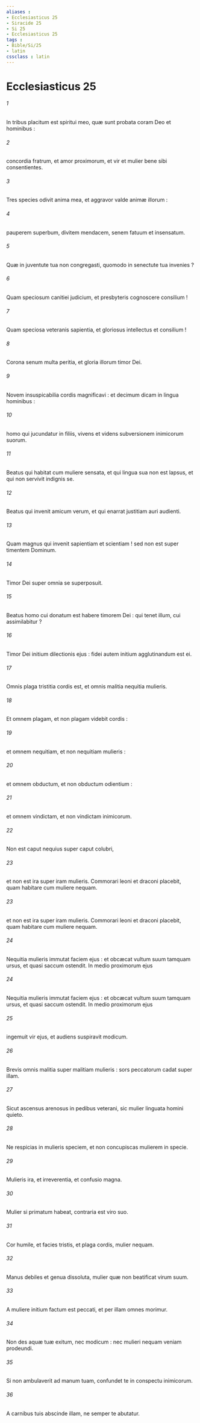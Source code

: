 ```yaml
---
aliases : 
- Ecclesiasticus 25
- Siracide 25
- Si 25
- Ecclesiasticus 25
tags : 
- Bible/Si/25
- latin
cssclass : latin
---
```


# Ecclesiasticus 25

###### 1
In tribus placitum est spiritui meo, quæ sunt probata coram Deo et hominibus :
###### 2
concordia fratrum, et amor proximorum, et vir et mulier bene sibi consentientes.
###### 3
Tres species odivit anima mea, et aggravor valde animæ illorum :
###### 4
pauperem superbum, divitem mendacem, senem fatuum et insensatum.
###### 5
Quæ in juventute tua non congregasti, quomodo in senectute tua invenies ?
###### 6
Quam speciosum canitiei judicium, et presbyteris cognoscere consilium !
###### 7
Quam speciosa veteranis sapientia, et gloriosus intellectus et consilium !
###### 8
Corona senum multa peritia, et gloria illorum timor Dei.
###### 9
Novem insuspicabilia cordis magnificavi : et decimum dicam in lingua hominibus :
###### 10
homo qui jucundatur in filiis, vivens et videns subversionem inimicorum suorum.
###### 11
Beatus qui habitat cum muliere sensata, et qui lingua sua non est lapsus, et qui non servivit indignis se.
###### 12
Beatus qui invenit amicum verum, et qui enarrat justitiam auri audienti.
###### 13
Quam magnus qui invenit sapientiam et scientiam ! sed non est super timentem Dominum.
###### 14
Timor Dei super omnia se superposuit.
###### 15
Beatus homo cui donatum est habere timorem Dei : qui tenet illum, cui assimilabitur ?
###### 16
Timor Dei initium dilectionis ejus : fidei autem initium agglutinandum est ei.
###### 17
Omnis plaga tristitia cordis est, et omnis malitia nequitia mulieris.
###### 18
Et omnem plagam, et non plagam videbit cordis :
###### 19
et omnem nequitiam, et non nequitiam mulieris :
###### 20
et omnem obductum, et non obductum odientium :
###### 21
et omnem vindictam, et non vindictam inimicorum.
###### 22
Non est caput nequius super caput colubri,
###### 23
et non est ira super iram mulieris. Commorari leoni et draconi placebit, quam habitare cum muliere nequam.
###### 23
et non est ira super iram mulieris. Commorari leoni et draconi placebit, quam habitare cum muliere nequam.
###### 24
Nequitia mulieris immutat faciem ejus : et obcæcat vultum suum tamquam ursus, et quasi saccum ostendit. In medio proximorum ejus
###### 24
Nequitia mulieris immutat faciem ejus : et obcæcat vultum suum tamquam ursus, et quasi saccum ostendit. In medio proximorum ejus
###### 25
ingemuit vir ejus, et audiens suspiravit modicum.
###### 26
Brevis omnis malitia super malitiam mulieris : sors peccatorum cadat super illam.
###### 27
Sicut ascensus arenosus in pedibus veterani, sic mulier linguata homini quieto.
###### 28
Ne respicias in mulieris speciem, et non concupiscas mulierem in specie.
###### 29
Mulieris ira, et irreverentia, et confusio magna.
###### 30
Mulier si primatum habeat, contraria est viro suo.
###### 31
Cor humile, et facies tristis, et plaga cordis, mulier nequam.
###### 32
Manus debiles et genua dissoluta, mulier quæ non beatificat virum suum.
###### 33
A muliere initium factum est peccati, et per illam omnes morimur.
###### 34
Non des aquæ tuæ exitum, nec modicum : nec mulieri nequam veniam prodeundi.
###### 35
Si non ambulaverit ad manum tuam, confundet te in conspectu inimicorum.
###### 36
A carnibus tuis abscinde illam, ne semper te abutatur.
